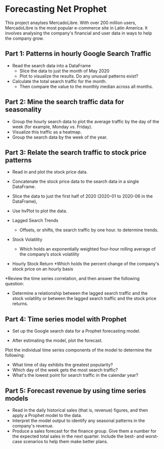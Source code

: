 # Forecasting Net Prophet

This project anaylses MercadoLibre. With over 200 million users, MercadoLibre is the most popular e-commerce site in Latin America. It involves analysing the company's financial and user data in ways to help the company grow. 

## Part 1: Patterns in hourly Google Search Traffic
* Read the search data into a DataFrame
  * Slice the data to just the month of May 2020
  * Plot to visualize the results. Do any unusual patterns exist?
* Calculate the total search traffic for the month.
  * Then compare the value to the monthly median across all months.
  
## Part 2: Mine the search traffic data for seasonality
* Group the hourly search data to plot the average traffic by the day of the week (for example, Monday vs. Friday).
* Visualize this traffic as a heatmap.
* Group the search data by the week of the year.

## Part 3: Relate the search traffic to stock price patterns

* Read in and plot the stock price data. 
* Concatenate the stock price data to the search data in a single DataFrame.
* Slice the data to just the first half of 2020 (2020-01 to 2020-06 in the DataFrame),
* Use hvPlot to plot the data. 

* Lagged Search Trends
  * Offsets, or shifts, the search traffic by one hour. to determine trends.

* Stock Volatility
  * Which holds an exponentially weighted four-hour rolling average of the company’s stock volatility

* Hourly Stock Return
*Which holds the percent change of the company's stock price on an hourly basis

*Review the time series correlation, and then answer the following question:
  * Determine a relationship between the lagged search traffic and the stock volatility or between the lagged search traffic and the stock price returns.

## Part 4: Time series model with Prophet

* Set up the Google search data for a Prophet forecasting model.

* After estimating the model, plot the forecast.

Plot the individual time series components of the model to determine the following:
  * What time of day exhibits the greatest popularity?
  * Which day of the week gets the most search traffic?
  * What's the lowest point for search traffic in the calendar year?

## Part 5: Forecast revenue by using time series models

* Read in the daily historical sales (that is, revenue) figures, and then apply a Prophet model to the data.
* Interpret the model output to identify any seasonal patterns in the company's revenue.
* Produce a sales forecast for the finance group. Give them a number for the expected total sales in the next quarter. Include the best- and worst-case scenarios to help them make better plans.
